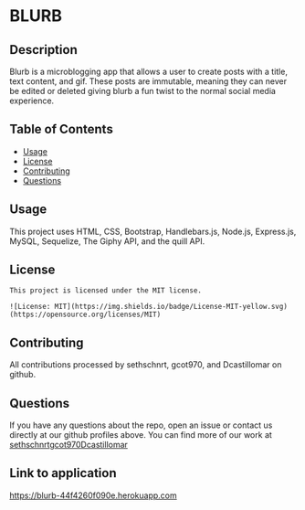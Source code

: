 # BLURB

  ## Description

 Blurb is a microblogging app that allows a user to create posts with a title, text content, and gif. These posts are immutable, meaning they can never be edited or deleted giving blurb a fun twist to the normal social media experience.

## Table of Contents 

- [Usage](#usage)
- [License](#license)
- [Contributing](#contributing)
- [Questions](#questions)

## Usage 

This project uses HTML, CSS, Bootstrap, Handlebars.js, Node.js, Express.js, MySQL, Sequelize, The Giphy API, and the quill API.

## License
  
    This project is licensed under the MIT license. 
      
    ![License: MIT](https://img.shields.io/badge/License-MIT-yellow.svg) (https://opensource.org/licenses/MIT)

## Contributing

All contributions processed by sethschnrt, gcot970, and Dcastillomar on github.

## Questions

If you have any questions about the repo, open an issue or contact us directly at our github profiles above. You can find more of our work at [sethschnrt](https://github.com/sethschnrt/)[gcot970](https://github.com/gcot970/)[Dcastillomar](https://github.com/Dcastillomar/)

## Link to application

https://blurb-44f4260f090e.herokuapp.com





